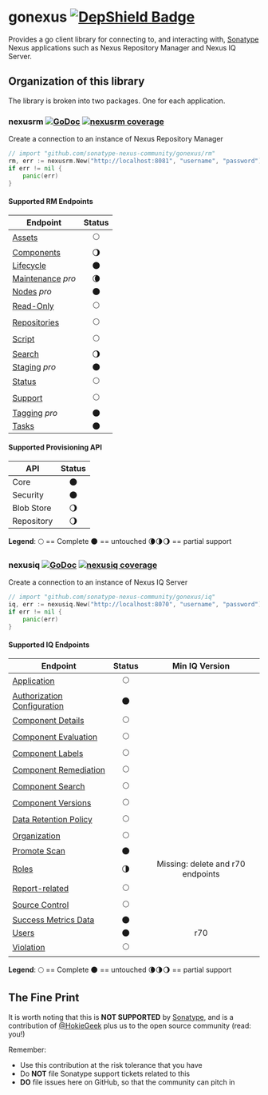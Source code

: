 # gonexus [![DepShield Badge](https://depshield.sonatype.org/badges/sonatype-nexus-community/gonexus/depshield.svg)](https://depshield.github.io)

Provides a go client library for connecting to, and interacting with, [Sonatype](//www.sonatype.com) Nexus applications such as Nexus Repository Manager and Nexus IQ Server.

## Organization of this library

The library is broken into two packages. One for each application.

### nexusrm [![GoDoc](http://godoc.org/github.com/sonatype-nexus-community/gonexus/rm?status.png)](http://godoc.org/github.com/sonatype-nexus-community/gonexus/rm) [![nexusrm coverage](https://gocover.io/_badge/github.com/sonatype-nexus-community/gonexus/rm?0 "nexusrm coverage")](http://gocover.io/github.com/sonatype-nexus-community/gonexus/rm)

Create a connection to an instance of Nexus Repository Manager

```go
// import "github.com/sonatype-nexus-community/gonexus/rm"
rm, err := nexusrm.New("http://localhost:8081", "username", "password")
if err != nil {
    panic(err)
}
```

#### Supported RM Endpoints

| Endpoint                                                                                             |         Status         |
| ---------------------------------------------------------------------------------------------------- | :--------------------: |
| [Assets](https://help.sonatype.com/repomanager3/rest-and-integration-api/assets-api)                 |      :full_moon:       |
| [Components](https://help.sonatype.com/repomanager3/rest-and-integration-api/components-api)         | :waning_gibbous_moon:  |
| [Lifecycle](https://help.sonatype.com/repomanager3/rest-and-integration-api/lifecycle-api)           |       :new_moon:       |
| [Maintenance](https://help.sonatype.com/repomanager3/rest-and-integration-api/maintenance-api) _pro_ | :waning_crescent_moon: |
| [Nodes](https://help.sonatype.com/repomanager3/rest-and-integration-api/nodes-api) _pro_             |       :new_moon:       |
| [Read-Only](https://help.sonatype.com/repomanager3/rest-and-integration-api/read-only-api)           |      :full_moon:       |
| [Repositories](https://help.sonatype.com/repomanager3/rest-and-integration-api/repositories-api)     |      :full_moon:       |
| [Script](https://help.sonatype.com/repomanager3/rest-and-integration-api/script-api)                 |      :full_moon:       |
| [Search](https://help.sonatype.com/repomanager3/rest-and-integration-api/search-api)                 | :waning_gibbous_moon:  |
| [Staging](https://help.sonatype.com/repomanager3/staging) _pro_                                      |       :new_moon:       |
| [Status](https://help.sonatype.com/repomanager3/rest-and-integration-api/status-api)                 |      :full_moon:       |
| [Support](https://help.sonatype.com/repomanager3/rest-and-integration-api/support-api)               |      :full_moon:       |
| [Tagging](https://help.sonatype.com/repomanager3/tagging) _pro_                                      |       :new_moon:       |
| [Tasks](https://help.sonatype.com/repomanager3/rest-and-integration-api/tasks-api)                   |       :new_moon:       |

#### Supported Provisioning API

| API        |        Status         |
| ---------- | :-------------------: |
| Core       |      :new_moon:       |
| Security   |      :new_moon:       |
| Blob Store | :waning_gibbous_moon: |
| Repository | :waning_gibbous_moon: |

**Legend**: :full_moon: == Complete :new_moon: == untouched :waning_crescent_moon::last_quarter_moon::waning_gibbous_moon: == partial support

### nexusiq [![GoDoc](http://godoc.org/github.com/sonatype-nexus-community/gonexus/iq?status.png)](http://godoc.org/github.com/sonatype-nexus-community/gonexus/iq) [![nexusiq coverage](https://gocover.io/_badge/github.com/sonatype-nexus-community/gonexus/iq?0 "nexusiq coverage")](http://gocover.io/github.com/sonatype-nexus-community/gonexus/iq)

Create a connection to an instance of Nexus IQ Server

```go
// import "github.com/sonatype-nexus-community/gonexus/iq"
iq, err := nexusiq.New("http://localhost:8070", "username", "password")
if err != nil {
    panic(err)
}

```

#### Supported IQ Endpoints

| Endpoint                                                                                                             |       Status        |          Min IQ Version           |
| -------------------------------------------------------------------------------------------------------------------- | :-----------------: | :-------------------------------: |
| [Application](https://help.sonatype.com/iqserver/automating/rest-apis/application-rest-apis---v2)                    |     :full_moon:     |                                   |
| [Authorization Configuration](https://help.sonatype.com/iqserver/automating/rest-apis)                               |     :new_moon:      |                                   |
| [Component Details](https://help.sonatype.com/iqserver/automating/rest-apis/component-details-rest-api---v2)         |     :full_moon:     |                                   |
| [Component Evaluation](https://help.sonatype.com/iqserver/automating/rest-apis/component-evaluation-rest-apis---v2)  |     :full_moon:     |                                   |
| [Component Labels](https://help.sonatype.com/iqserver/automating/rest-apis/component-labels-rest-api---v2)           |     :full_moon:     |                                   |
| [Component Remediation](https://help.sonatype.com/iqserver/automating/rest-apis/component-remediation-rest-api---v2) |     :full_moon:     |                                   |
| [Component Search](https://help.sonatype.com/iqserver/automating/rest-apis/component-search-rest-apis---v2)          |     :full_moon:     |                                   |
| [Component Versions](https://help.sonatype.com/iqserver/automating/rest-apis/component-versions-rest-api---v2)       |     :full_moon:     |                                   |
| [Data Retention Policy](https://help.sonatype.com/iqserver/automating/rest-apis/data-retention-policy-rest-api---v2) |     :full_moon:     |                                   |
| [Organization](https://help.sonatype.com/iqserver/automating/rest-apis/organization-rest-apis---v2)                  |     :full_moon:     |                                   |
| [Promote Scan](https://help.sonatype.com/iqserver/automating/rest-apis/promote-scan-rest-api---v2)                   |     :new_moon:      |                                   |
| [Roles](https://help.sonatype.com/iqserver/automating/rest-apis)                                                     | :last_quarter_moon: | Missing: delete and r70 endpoints |
| [Report-related](https://help.sonatype.com/iqserver/automating/rest-apis/report-related-rest-apis---v2)              |     :full_moon:     |                                   |
| [Source Control](https://help.sonatype.com/integrations/nexus-iq-for-github)                                         |     :full_moon:     |                                   |
| [Success Metrics Data](https://help.sonatype.com/iqserver/automating/rest-apis/success-metrics-data-rest-api---v2)   |     :new_moon:      |                                   |
| [Users](https://help.sonatype.com/iqserver/automating/rest-apis)                                                     |     :new_moon:      |                r70                |
| [Violation](https://help.sonatype.com/iqserver/automating/rest-apis/violation-rest-api---v2)                         |     :full_moon:     |                                   |

**Legend**: :full_moon: == Complete :new_moon: == untouched :waning_crescent_moon::last_quarter_moon::waning_gibbous_moon: == partial support

## The Fine Print

It is worth noting that this is **NOT SUPPORTED** by [Sonatype](//www.sonatype.com), and is a contribution of [@HokieGeek](https://github.com/HokieGeek)
plus us to the open source community (read: you!)

Remember:

- Use this contribution at the risk tolerance that you have
- Do **NOT** file Sonatype support tickets related to this
- **DO** file issues here on GitHub, so that the community can pitch in
